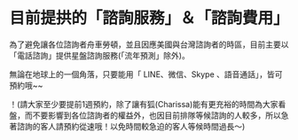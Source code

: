 目前提拱的「諮詢服務」＆「諮詢費用」
=====================================
為了避免讓各位諮詢者舟車勞頓，並且因應美國與台灣諮詢者的時區，目前主要以「電話諮詢」提供星盤諮詢服務(「流年預測」除外)。

無論在地球上的一個角落，只要能用「 LINE、微信、Skype 、語音通話」，皆可預約哦~~

！(請大家至少要提前1週預約，除了讓有狐(Charissa)能有更充裕的時間為大家看盤，而不要影響到各位諮詢者的權益外，也因目前排隊等候諮詢的人較多，所以急著諮詢的客人請預約從速哦！以免時間較急迫的客人等候時間過長～)

